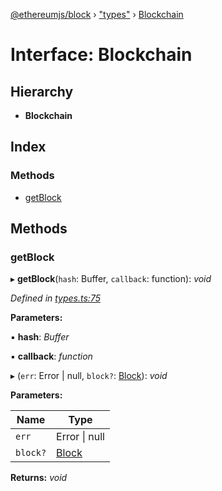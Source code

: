 [@ethereumjs/block](../README.md) › ["types"](../modules/_types_.md) › [Blockchain](_types_.blockchain.md)

# Interface: Blockchain

## Hierarchy

* **Blockchain**

## Index

### Methods

* [getBlock](_types_.blockchain.md#getblock)

## Methods

###  getBlock

▸ **getBlock**(`hash`: Buffer, `callback`: function): *void*

*Defined in [types.ts:75](https://github.com/ethereumjs/ethereumjs-vm/blob/master/packages/block/src/types.ts#L75)*

**Parameters:**

▪ **hash**: *Buffer*

▪ **callback**: *function*

▸ (`err`: Error | null, `block?`: [Block](../classes/_block_.block.md)): *void*

**Parameters:**

Name | Type |
------ | ------ |
`err` | Error &#124; null |
`block?` | [Block](../classes/_block_.block.md) |

**Returns:** *void*
